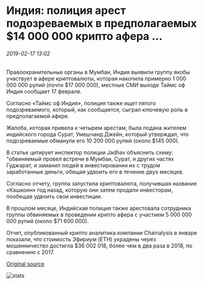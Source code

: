 # Индия: полиция арест подозреваемых в предполагаемых $14 000 000 крипто афера ...

###### 2019-02-17 13:02

Правоохранительные органы в Мумбаи, Индия выявили группу якобы участвует в афере криптовалюты, которая накопила примерно 1 000 000 000 рупий (почти $17 000 000), местные СМИ выходе Таймс оф Индия сообщает 17 февраля.

Согласно «Таймс оф Индия», полиция также ищет пятого подозреваемого, который, как сообщается, сыграл ключевую роль в предполагаемой афере.

Жалоба, которая привела к четырем арестам, была подана жителем индийского города Сурат, Умешчанд Джейн, который утверждал, что подозреваемые обманули его 10 200 000 рупий (около $145 000).

В статье цитирует инспектор полиции Jadhav объяснить схему: "обвиняемый провел встречи в Мумбаи, Сурат, и других частях Гуджарат, и заманил людей в инвестировании их с трудом заработанные деньги, обещая удвоить его в течение двух месяцев.

Согласно отчету, группа запустила криптовалюта, получившая название «Кашкоин» год назад, которую они затем продали инвесторам, пообещав удвоить свои инвестиции.

В прошлом месяце, Индийская полиция также арестовала сотрудника группы обвиняемых в проведении крипто афера с участием 5 000 000 000 рупий (около $71 600 000).

Отчет, опубликованный крипто аналитика компании Chainalysis в январе показали, что стоимость Эфириум (ETH) украдены через мошенничество достигла $36 002 018, более чем в два раза в 2018, по сравнению с 2017.

[Original source](https://cointelegraph.com/news/india-police-arrest-suspects-in-alleged-14-million-crypto-scam)

![stats](https://c.statcounter.com/11760860/0/a89fa40b/1/ "stats")